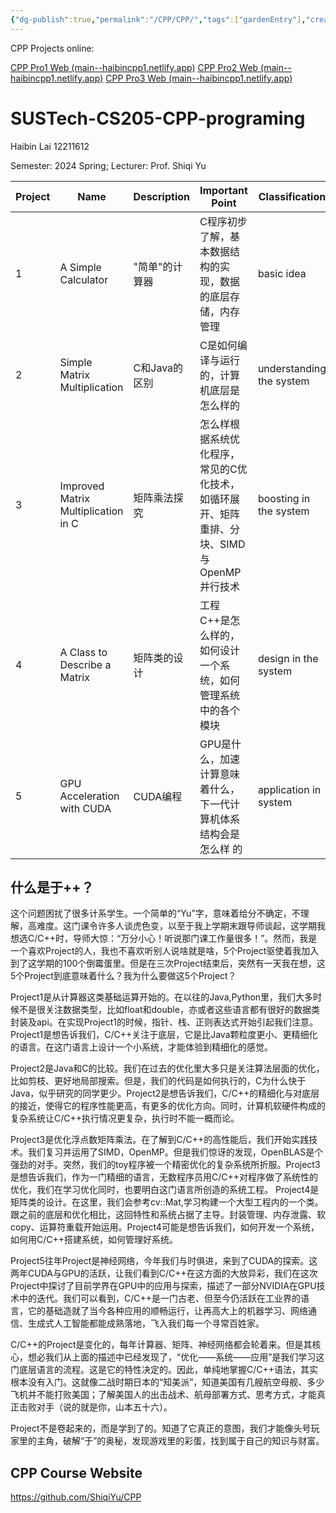 ```yaml
---
{"dg-publish":true,"permalink":"/CPP/CPP/","tags":["gardenEntry"],"created":"2024-09-06T21:27:56.972+08:00","updated":"2024-09-09T01:38:26.922+08:00"}
---
```


CPP Projects online:

[CPP Pro1 Web (main--haibincpp1.netlify.app)](https://main--haibincpp1.netlify.app/cpp/cpp%20pro1%20web/)
[CPP Pro2 Web (main--haibincpp1.netlify.app)](https://main--haibincpp1.netlify.app/cpp/cpp%20pro2%20web/)
[CPP Pro3 Web (main--haibincpp1.netlify.app)](https://main--haibincpp1.netlify.app/cpp/cpp%20pro3%20web/)

# SUSTech-CS205-CPP-programing

Haibin Lai 12211612

Semester: 2024 Spring;     Lecturer: Prof. Shiqi Yu

| **Project** | **Name**                            | **Description** | **Important Point**                                | **Classification**       | **Score** |
|-------------|-------------------------------------|-----------------|----------------------------------------------------|--------------------------|----------|
| 1           | A Simple Calculator                 | "简单"的计算器        | C程序初步了解，基本数据结构的实现，数据的底层存储，内存管理                     | basic idea               | 97       |
| 2           | Simple Matrix Multiplication        | C和Java的区别       | C是如何编译与运行的，计算机底层是怎么样的                              | understanding the system | 99       |
| 3           | Improved Matrix Multiplication in C | 矩阵乘法探究          | 怎么样根据系统优化程序，常见的C优化技术，如循环展开、矩阵重排、分块、SIMD与OpenMP并行技术 | boosting in the system   | 98       |
| 4           | A Class to Describe a Matrix        | 矩阵类的设计          | 工程C++是怎么样的，如何设计一个系统，如何管理系统中的各个模块                   | design in the system     | 98       |
| 5           | GPU Acceleration with CUDA          | CUDA编程          | GPU是什么，加速计算意味着什么，下一代计算机体系结构会是怎么样 的                 | application in system    |     96     |

## 什么是于++？

这个问题困扰了很多计系学生。一个简单的“Yu”字，意味着给分不确定，不理解，高难度。这门课令许多人谈虎色变，以至于我上学期末跟导师谈起，这学期我想选C/C++时，导师大惊：“万分小心！听说那门课工作量很多！”。然而，我是一个喜欢Project的人，我也不喜欢听别人说啥就是啥，5个Project驱使着我加入到了这学期的100个倒霉蛋里。但是在三次Project结束后，突然有一天我在想，这5个Project到底意味着什么？我为什么要做这5个Project？

Project1是从计算器这类基础运算开始的。在以往的Java,Python里，我们大多时候不是很关注数据类型，比如float和double，亦或者这些语言都有很好的数据类封装及api。在实现Project1的时候，指针、栈、正则表达式开始引起我们注意。Project1是想告诉我们，C/C++关注于底层，它是比Java颗粒度更小、更精细化的语言。在这门语言上设计一个小系统，才能体验到精细化的感觉。

Project2是Java和C的比较。我们在过去的优化里大多只是关注算法层面的优化，比如剪枝、更好地局部搜索。但是，我们的代码是如何执行的，C为什么快于Java，似乎研究的同学更少。Project2是想告诉我们，C/C++的精细化与对底层的接近，使得它的程序性能更高，有更多的优化方向。同时，计算机软硬件构成的复杂系统让C/C++执行情况更复杂，执行时不能一概而论。

Project3是优化浮点数矩阵乘法。在了解到C/C++的高性能后，我们开始实践技术。我们复习并运用了SIMD，OpenMP。但是我们惊讶的发现，OpenBLAS是个强劲的对手。突然，我们的toy程序被一个精密优化的复杂系统所折服。Project3是想告诉我们，作为一门精细的语言，无数程序员用C/C++对程序做了系统性的优化，我们在学习优化同时，也要明白这门语言所创造的系统工程。
Project4是矩阵类的设计。在这里，我们会参考cv::Mat,学习构建一个大型工程内的一个类。跟之前的底层和优化相比，这回特性和系统占据了主导。封装管理、内存泄露、软copy、运算符重载开始运用。Project4可能是想告诉我们，如何开发一个系统，如何用C/C++搭建系统，如何管理好系统。

Project5往年Project是神经网络，今年我们与时俱进，来到了CUDA的探索。这两年CUDA与GPU的活跃，让我们看到C/C++在这方面的大放异彩，我们在这次Project中探讨了目前学界在GPU中的应用与探索，描述了一部分NVIDIA在GPU技术中的迭代。我们可以看到，C/C++是一门古老、但至今仍活跃在工业界的语言，它的基础造就了当今各种应用的顺畅运行，让再高大上的机器学习、网络通信、生成式人工智能都能成熟落地，飞入我们每一个寻常百姓家。

C/C++的Project是变化的，每年计算器、矩阵、神经网络都会轮着来。但是其核心，想必我们从上面的描述中已经发现了，“优化——系统——应用”是我们学习这门底层语言的流程。这是它的特性决定的。因此，单纯地掌握C/C++语法，其实根本没有入门。这就像二战时期日本的“知美派”，知道美国有几艘航空母舰、多少飞机并不能打败美国；了解美国人的出击战术、航母部署方式、思考方式，才能真正击败对手（说的就是你，山本五十六）。

Project不是卷起来的，而是学到了的。知道了它真正的意图，我们才能像头号玩家里的主角，破解“于”的奥秘，发现游戏里的彩蛋，找到属于自己的知识与财富。

## CPP Course Website

https://github.com/ShiqiYu/CPP
